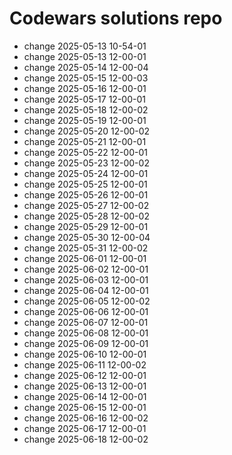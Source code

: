 # Codewars solutions repo
- change 2025-05-13 10-54-01
- change 2025-05-13 12-00-01
- change 2025-05-14 12-00-04
- change 2025-05-15 12-00-03
- change 2025-05-16 12-00-01
- change 2025-05-17 12-00-01
- change 2025-05-18 12-00-02
- change 2025-05-19 12-00-01
- change 2025-05-20 12-00-02
- change 2025-05-21 12-00-01
- change 2025-05-22 12-00-01
- change 2025-05-23 12-00-02
- change 2025-05-24 12-00-01
- change 2025-05-25 12-00-01
- change 2025-05-26 12-00-01
- change 2025-05-27 12-00-02
- change 2025-05-28 12-00-02
- change 2025-05-29 12-00-01
- change 2025-05-30 12-00-04
- change 2025-05-31 12-00-02
- change 2025-06-01 12-00-01
- change 2025-06-02 12-00-01
- change 2025-06-03 12-00-01
- change 2025-06-04 12-00-01
- change 2025-06-05 12-00-02
- change 2025-06-06 12-00-01
- change 2025-06-07 12-00-01
- change 2025-06-08 12-00-01
- change 2025-06-09 12-00-01
- change 2025-06-10 12-00-01
- change 2025-06-11 12-00-02
- change 2025-06-12 12-00-01
- change 2025-06-13 12-00-01
- change 2025-06-14 12-00-01
- change 2025-06-15 12-00-01
- change 2025-06-16 12-00-02
- change 2025-06-17 12-00-01
- change 2025-06-18 12-00-02
